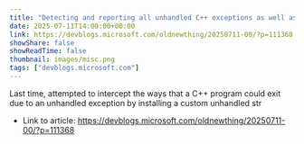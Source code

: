 ```yaml
---
title: "Detecting and reporting all unhandled C++ exceptions as well as all unhandled structured exceptions"
date: 2025-07-11T14:00:00+00:00
link: https://devblogs.microsoft.com/oldnewthing/20250711-00/?p=111368
showShare: false
showReadTime: false
thumbnail: images/misc.png
tags: ["devblogs.microsoft.com"]
---
```

Last time, attempted to intercept the ways that a C++ program could exit due to an unhandled exception by installing a custom unhandled str

- Link to article: https://devblogs.microsoft.com/oldnewthing/20250711-00/?p=111368